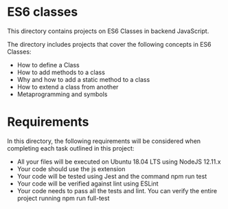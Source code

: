 # ES6 classes
This directory contains projects on ES6 Classes in backend JavaScript.

The directory includes projects that cover the following concepts in ES6 Classes:
- How to define a Class
- How to add methods to a class
- Why and how to add a static method to a class
- How to extend a class from another
- Metaprogramming and symbols

# Requirements
In this directory, the following requirements will be considered when completing each task outlined in this project:
- All your files will be executed on Ubuntu 18.04 LTS using NodeJS 12.11.x
- Your code should use the js extension
- Your code will be tested using Jest and the command npm run test
- Your code will be verified against lint using ESLint
- Your code needs to pass all the tests and lint. You can verify the entire project running npm run full-test
